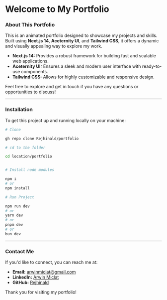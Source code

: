 # Welcome to My Portfolio

### About This Portfolio

This is an animated portfolio designed to showcase my projects and skills. Built using **Next.js 14**, **Aceternity UI**, and **Tailwind CSS**, it offers a dynamic and visually appealing way to explore my work.

- **Next.js 14:** Provides a robust framework for building fast and scalable web applications.
- **Aceternity UI:** Ensures a sleek and modern user interface with ready-to-use components.
- **Tailwind CSS:** Allows for highly customizable and responsive design.

Feel free to explore and get in touch if you have any questions or opportunities to discuss!

---

### Installation

To get this project up and running locally on your machine:

```bash
# Clone

gh repo clone Rejhinald/portfolio

# cd to the folder

cd location/portfolio


# Install node modules

npm i
# or
npm install

# Run Project

npm run dev
# or
yarn dev
# or
pnpm dev
# or
bun dev
```
---

### Contact Me

If you'd like to connect, you can reach me at:

- **Email:** arwinmiclat@gmail.com
- **LinkedIn:** [Arwin Miclat](https://linkedin.com/in/arwin-miclat)
- **GitHub:** [Rejhinald](https://github.com/rejhinald)

Thank you for visiting my portfolio!
